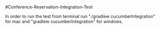 #Conference-Reservation-Integration-Test

In order to run the test from terminal run "./gradlew cucumberIntegration" for mac and "gradlew cucumberIntegration" for windows.